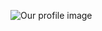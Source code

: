 ![Our profile image](https://avatars3.githubusercontent.com/u/69204350?s=400&u=cbb5179cc70ddd962804d9760eeaa4bd9e953cd3&v=4)
